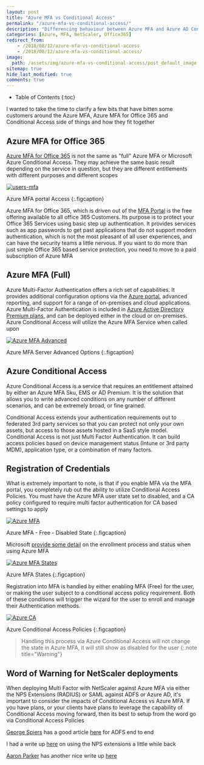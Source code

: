 ```yaml
---
layout: post
title: "Azure MFA vs Conditional Access"
permalink: "/azure-mfa-vs-conditional-access/"
description: "Differencing behaviour between Azure MFA and Azure AD Conditional Access"
categories: [Azure, MFA, NetScaler, Office365]
redirect_from: 
    - /2018/08/12/azure-mfa-vs-conditional-access
    - /2018/08/12/azure-mfa-vs-conditional-access/
image:
  path: /assets/img/azure-mfa-vs-conditional-access/post_default_image.jpg
sitemap: true
hide_last_modified: true
comments: true
---
```


<!--excerpt-->

-  Table of Contents
{:toc}

I wanted to take the time to clarify a few bits that have bitten some customers around the Azure MFA, Azure MFA for Office 365 and Conditional Access side of things and how they fit together

## Azure MFA for Office 365

[Azure MFA for Office 365](https://docs.microsoft.com/en-us/azure/active-directory/authentication/concept-mfa-licensing) is not the same as "full" Azure MFA or Microsoft Azure Conditional Access. They may achieve the same basic result depending on the service in question, but they are different entitlements with different purposes and different scopes 

[![users-mfa]({{site.baseurl}}/assets/img/azure-mfa-vs-conditional-access/users-mfa.png)]({{site.baseurl}}/assets/img/azure-mfa-vs-conditional-access/users-mfa.png)

Azure MFA portal Access
{:.figcaption}

Azure MFA for Office 365, which is driven out of the [MFA Portal](https://account.activedirectory.windowsazure.com/usermanagement/multifactorverification.aspx) is the free offering available to all office 365 Customers. Its purpose is to protect your Office 365 Services using basic step up authentication. It provides services such as app passwords to get past applications that do not support modern authentication, which is not the most pleasant of all user experiences, and can have the security teams a little nervous. If you want to do more than just simple Office 365 based service protection, you need to move to a paid subscription of Azure MFA

## Azure MFA (Full)

Azure Multi-Factor Authentication offers a rich set of capabilities. It provides additional configuration options via the [Azure portal](https://portal.azure.com/), advanced reporting, and support for a range of on-premises and cloud applications. Azure Multi-Factor Authentication is included in [Azure Active Directory Premium plans](https://www.microsoft.com/cloud-platform/azure-active-directory-features), and can be deployed either in the cloud or on-premises. Azure Conditional Access will utilize the Azure MFA Service when called upon

[![Azure MFA Advanced]({{site.baseurl}}/assets/img/azure-mfa-vs-conditional-access/Azure-MFA-Advanced.png)]({{site.baseurl}}/assets/img/azure-mfa-vs-conditional-access/Azure-MFA-Advanced.png)

Azure MFA Server Advanced Options
{:.figcaption}

## Azure Conditional Access

Azure Conditional Access is a service that requires an entitlement attained by either an Azure MFA Sku, EMS or AD Premium. It is the solution that allows you to write advanced conditions on any number of different scenarios, and can be extremely broad, or fine grained.

Conditional Access extends your authentication requirements out to federated 3rd party services so that you can protect not only your own assets, but access to those assets hosted in a SaaS style model. Conditional Access is not just Multi Factor Authentication. It can build access policies based on device management status (Intune or 3rd party MDM), application type, or a combination of many factors.

## Registration of Credentials

What is extremely important to note, is that if you enable MFA via the MFA portal, you completely rub out the ability to utilize Conditional Access Policies. You must have the Azure MFA user state set to disabled, and a CA policy configured to require multi factor authentication for CA based settings to apply

[![Azure MFA]({{site.baseurl}}/assets/img/azure-mfa-vs-conditional-access/Azure-MFA.png)]({{site.baseurl}}/assets/img/azure-mfa-vs-conditional-access/Azure-MFA.png)

Azure MFA - Free - Disabled State
{:.figcaption}

Microsoft [provide some detail](https://docs.microsoft.com/en-us/azure/active-directory/authentication/howto-mfa-userstates) on the enrollment process and status when using Azure MFA

[![Azure MFA States]({{site.baseurl}}/assets/img/azure-mfa-vs-conditional-access/Microsoft-Enrolment-Process.png)]({{site.baseurl}}/assets/img/azure-mfa-vs-conditional-access/Microsoft-Enrolment-Process.png)

Azure MFA States
{:.figcaption}

Registration into MFA is handled by either enabling MFA (Free) for the user, or making the user subject to a conditional access policy requirement. Both of these conditions will trigger the wizard for the user to enroll and manage their Authentication methods.

[![Azure CA]({{site.baseurl}}/assets/img/azure-mfa-vs-conditional-access/Azure-CA.png)]({{site.baseurl}}/assets/img/azure-mfa-vs-conditional-access/Azure-CA.png)

Azure Conditional Access Policies
{:.figcaption}

> Handling this process via Azure Conditional Access will not change the state in Azure MFA, it will still show as disabled for the user
{:.note title="Warning"}

## Word of Warning for NetScaler deployments

When deploying Multi Factor with NetScaler against Azure MFA via either the NPS Extensions (RADIUS) or SAML against ADFS or Azure AD, it's important to consider the impacts of Conditional Access vs Azure MFA. If you have plans, or your clients have plans to leverage the capability of Conditional Access moving forward, then its best to setup from the word go via Conditional Access Policies

[George Spiers](https://twitter.com/JGSpiers) has a good article [here](https://www.jgspiers.com/authentication-to-netscaler-using-ad-fs-4-0-server-2016-citrix-fas-azure-mfa-azure-cloud/) for ADFS end to end

I had a write up [here](https://jkindon.com/2018/03/05/azure-mfa-nps-extensions-with-netscaler-nfactor-authentication/) on using the NPS extensions a little while back

[Aaron Parker](https://twitter.com/stealthpuppy) has another nice write up [here](https://stealthpuppy.com/netscaler-azure-ad-conditional-access/)